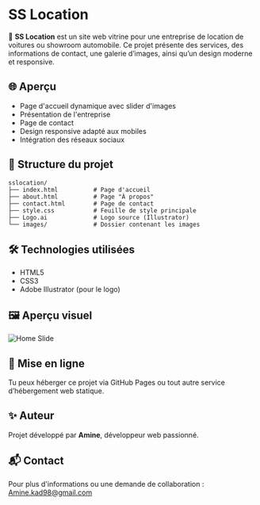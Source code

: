 # SS Location

🚗 **SS Location** est un site web vitrine pour une entreprise de location de voitures ou showroom automobile. Ce projet présente des services, des informations de contact, une galerie d’images, ainsi qu’un design moderne et responsive.

## 🌐 Aperçu

- Page d'accueil dynamique avec slider d'images
- Présentation de l'entreprise
- Page de contact
- Design responsive adapté aux mobiles
- Intégration des réseaux sociaux

## 📁 Structure du projet

```
sslocation/
├── index.html          # Page d'accueil
├── about.html          # Page "À propos"
├── contact.html        # Page de contact
├── style.css           # Feuille de style principale
├── Logo.ai             # Logo source (Illustrator)
└── images/             # Dossier contenant les images
```

## 🛠️ Technologies utilisées

- HTML5
- CSS3
- Adobe Illustrator (pour le logo)

## 🖼️ Aperçu visuel

![Home Slide](sslocation/images/home_slide.jpg)

## 🚀 Mise en ligne

Tu peux héberger ce projet via GitHub Pages ou tout autre service d’hébergement web statique.

## ✨ Auteur

Projet développé par **Amine**, développeur web passionné.

## 📬 Contact

Pour plus d'informations ou une demande de collaboration : Amine.kad98@gmail.com
